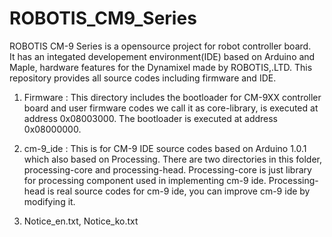 ROBOTIS_CM9_Series
==================

ROBOTIS CM-9 Series is a opensource project for robot controller board.  
It has an integated developement environment(IDE) based on Arduino and Maple, 
hardware features for the Dynamixel made by ROBOTIS,.LTD. 
This repository provides all source codes including firmware and IDE.
  
  1. Firmware : This directory includes the bootloader for CM-9XX controller board and 
              user firmware codes we call it as core-library, is executed at address 0x08003000.
              The bootloader is executed at address 0x08000000.
  2. cm-9_ide : This is for CM-9 IDE source codes based on Arduino 1.0.1 which also based on Processing.
              There are two directories in this folder, processing-core and processing-head.
              Processing-core is just library for processing component used in implementing cm-9 ide.
              Processing-head is real source codes for cm-9 ide, you can improve cm-9 ide by modifying it.

  3. Notice_en.txt, Notice_ko.txt


